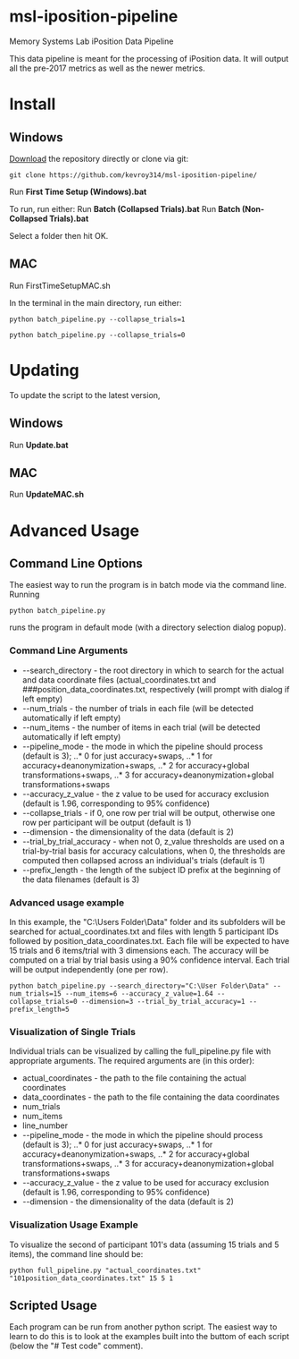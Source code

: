 # msl-iposition-pipeline
Memory Systems Lab iPosition Data Pipeline

This data pipeline is meant for the processing of iPosition data. It will output all the pre-2017 metrics as well as the newer metrics.

# Install

## Windows

[Download](https://github.com/kevroy314/msl-iposition-pipeline/archive/master.zip) the repository directly or clone via git:

```
git clone https://github.com/kevroy314/msl-iposition-pipeline/
```

Run **First Time Setup (Windows).bat**

To run, run either:
Run **Batch (Collapsed Trials).bat**
Run **Batch (Non-Collapsed Trials).bat**

Select a folder then hit OK.

## MAC

Run FirstTimeSetupMAC.sh

In the terminal in the main directory, run either:

```
python batch_pipeline.py --collapse_trials=1
```

```
python batch_pipeline.py --collapse_trials=0
```

# Updating

To update the script to the latest version,

## Windows

Run **Update.bat**

## MAC

Run **UpdateMAC.sh**

# Advanced Usage
## Command Line Options

The easiest way to run the program is in batch mode via the command line. Running

```
python batch_pipeline.py
```

runs the program in default mode (with a directory selection dialog popup).

### Command Line Arguments

* --search_directory - the root directory in which to search for the actual and data coordinate files (actual_coordinates.txt and ###position_data_coordinates.txt, respectively (will prompt with dialog if left empty)
* --num_trials - the number of trials in each file (will be detected automatically if left empty)
* --num_items - the number of items in each trial (will be detected automatically if left empty)
* --pipeline_mode - the mode in which the pipeline should process (default is 3); 
..* 0 for just accuracy+swaps, 
..* 1 for accuracy+deanonymization+swaps, 
..* 2 for accuracy+global transformations+swaps, 
..* 3 for accuracy+deanonymization+global transformations+swaps
* --accuracy_z_value - the z value to be used for accuracy exclusion (default is 1.96, corresponding to 95% confidence)
* --collapse_trials - if 0, one row per trial will be output, otherwise one row per participant will be output (default is 1)
* --dimension - the dimensionality of the data (default is 2)
* --trial_by_trial_accuracy - when not 0, z_value thresholds are used on a trial-by-trial basis for accuracy calculations, when 0, the thresholds are computed then collapsed across an individual\'s trials (default is 1)
* --prefix_length - the length of the subject ID prefix at the beginning of the data filenames (default is 3)

### Advanced usage example

In this example, the "C:\Users Folder\Data" folder and its subfolders will be searched for actual_coordinates.txt and files with length 5 participant IDs followed by position_data_coordinates.txt. Each file will be expected to have 15 trials and 6 items/trial with 3 dimensions each. The accuracy will be computed on a trial by trial basis using a 90% confidence interval. Each trial will be output independently (one per row).

```
python batch_pipeline.py --search_directory="C:\User Folder\Data" --num_trials=15 --num_items=6 --accuracy_z_value=1.64 --collapse_trials=0 --dimension=3 --trial_by_trial_accuracy=1 --prefix_length=5
```

### Visualization of Single Trials

Individual trials can be visualized by calling the full_pipeline.py file with appropriate arguments. The required arguments are (in this order):

* actual_coordinates - the path to the file containing the actual coordinates
* data_coordinates - the path to the file containing the data coordinates
* num_trials
* num_items
* line_number
* --pipeline_mode - the mode in which the pipeline should process (default is 3); 
..* 0 for just accuracy+swaps, 
..* 1 for accuracy+deanonymization+swaps, 
..* 2 for accuracy+global transformations+swaps, 
..* 3 for accuracy+deanonymization+global transformations+swaps
* --accuracy_z_value - the z value to be used for accuracy exclusion (default is 1.96, corresponding to 95% confidence)
* --dimension - the dimensionality of the data (default is 2)

### Visualization Usage Example

To visualize the second of participant 101's data (assuming 15 trials and 5 items), the command line should be:

```
python full_pipeline.py "actual_coordinates.txt" "101position_data_coordinates.txt" 15 5 1
```

## Scripted Usage

Each program can be run from another python script. The easiest way to learn to do this is to look at the examples built into the buttom of each script (below the "# Test code" comment). 
